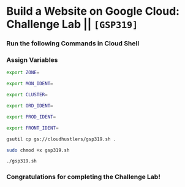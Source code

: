 # Build a Website on Google Cloud: Challenge Lab || `[GSP319]`

### Run the following Commands in Cloud Shell

### Assign Variables

```bash
export ZONE=
```

```bash
export MON_IDENT=
```

```bash
export CLUSTER=
```

```bash
export ORD_IDENT=
```

```bash
export PROD_IDENT=
```

```bash
export FRONT_IDENT=
```

```bash
gsutil cp gs://cloudhustlers/gsp319.sh .

sudo chmod +x gsp319.sh

./gsp319.sh
```

### Congratulations for completing the Challenge Lab!